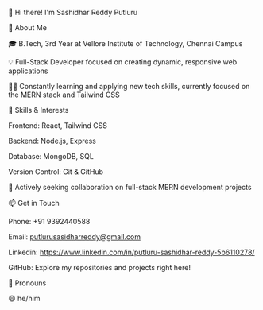 👋 Hi there! I'm Sashidhar Reddy Putluru

🚀 About Me

  🎓 B.Tech, 3rd Year at Vellore Institute of Technology, Chennai Campus
  
  💡 Full-Stack Developer focused on creating dynamic, responsive web applications
  
   🧑‍💻 Constantly learning and applying new tech skills, currently focused on the MERN stack and Tailwind CSS
  
🌱 Skills & Interests

  Frontend: React, Tailwind CSS
  
  Backend: Node.js, Express
  
  Database: MongoDB, SQL
  
  Version Control: Git & GitHub
  
  💞️ Actively seeking collaboration on full-stack MERN development projects
  
📫 Get in Touch

  Phone: +91 9392440588
  
  Email: putlurusasidharreddy@gmail.com
  
  Linkedin: https://www.linkedin.com/in/putluru-sashidhar-reddy-5b6110278/
  
  GitHub: Explore my repositories and projects right here!
  
💼 Pronouns

  😄 he/him
